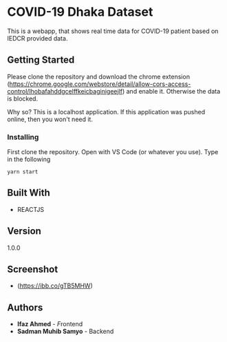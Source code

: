 # COVID-19 Dhaka Dataset

This is a webapp, that shows real time data for COVID-19 patient based on IEDCR provided data.

## Getting Started

Please clone the repository and download the chrome extension (https://chrome.google.com/webstore/detail/allow-cors-access-control/lhobafahddgcelffkeicbaginigeejlf) and enable it. Otherwise the data is blocked. 

Why  so? This is a localhost application. If this application was pushed online, then you won't need it.

### 

### Installing

First clone the repository. Open with VS Code (or whatever you use). Type in the following

```
yarn start
```



## Built With

- REACTJS  

## Version

1.0.0

## Screenshot

- (https://ibb.co/gTB5MHW)

## Authors

- **Ifaz Ahmed** - *F*rontend 
- **Sadman Muhib Samyo** - Backend

  
